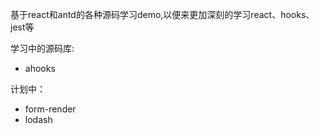 基于react和antd的各种源码学习demo,以便来更加深刻的学习react、hooks、jest等

学习中的源码库:
- ahooks
  



计划中：

- form-render
- lodash
